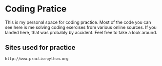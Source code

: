# Coding Pratice

This is my personal space for coding practice. Most of the code you can see here is me solving coding exercises from various online sources. If you landed here, that was probably by accident. Feel free to take a look around.

## Sites used for practice

```
http://www.practicepython.org
```
